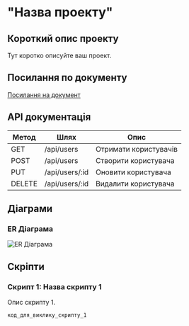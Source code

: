 # "Назва проекту"
## Короткий опис проекту

Тут коротко описуйте ваш проект.

## Посилання по документу

[Посилання на документ](посилання)

## API документація

| Метод | Шлях          | Опис                  |
|-------|---------------|-----------------------|
| GET   | /api/users    | Отримати користувачів |
| POST  | /api/users    | Створити користувача  |
| PUT   | /api/users/:id| Оновити користувача   |
| DELETE| /api/users/:id| Видалити користувача  |

## Діаграми

### ER Діаграма

![ER Діаграма](посилання_на_зображення_ER_діаграми)

## Скріпти

### Скрипт 1: Назва скрипту 1

Опис скрипту 1.

```bash
код_для_виклику_скрипту_1
